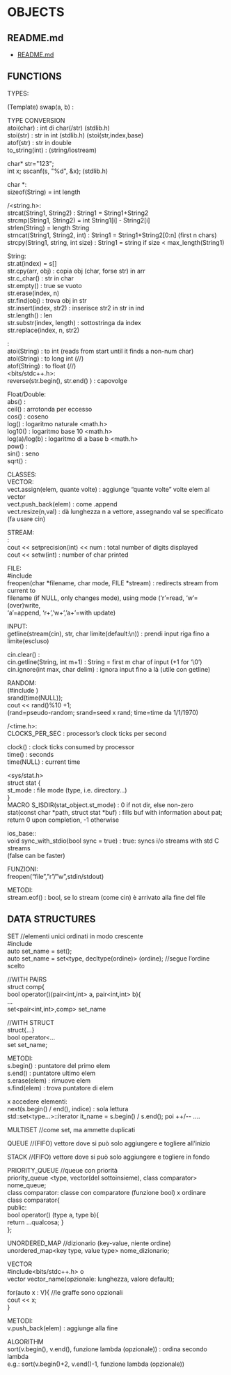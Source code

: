 # OBJECTS  
  
## README.md  
*	[README.md](./README.md)  

## FUNCTIONS  
  
TYPES:  
  
(Template) swap(a, b) :  
  
TYPE CONVERSION  
atoi(char) : int di char(/str) (stdlib.h)  
stoi(str) : str in int (stdlib.h) (stoi(str,index,base)  
atof(str) : str in double  
to_string(int) : (string/iostream)  
  
char* str="123";  
int x; sscanf(s, "%d", &x); (stdlib.h)  
  
char *:  
sizeof(String) = int length  
  
<cstring>/<string.h>:  
strcat(String1, String2) : String1 = String1+String2  
strcmp(String1, String2) = int String1[i] - String2[i]  
strlen(String) = length String  
strncat(String1, String2, int) : String1 = String1+String2[0:n] (first n chars)  
strcpy(String1, string, int size) : String1 = string if size < max_length(String1)  
  
String:  
str.at(index) = s[]  
str.cpy(arr, obj) : copia obj (char, forse str) in arr  
str.c_char() : str in char  
str.empty() : true se vuoto  
str.erase(index, n)  
str.find(obj) : trova obj in str  
str.insert(index, str2) : inserisce str2 in str in ind  
str.length() : len  
str.substr(index, length) : sottostringa da index  
str.replace(index, n, str2)  
  
<cstdlib>:  
atoi(String) : to int (reads from start until it finds a non-num char)  
atol(String) : to long int (//)  
atof(String) : to float (//)  
<bits/stdc++.h>:  
reverse(str.begin(), str.end() ) : capovolge  
  
Float/Double:  
abs() :  
ceil() : arrotonda per eccesso  
cos() : coseno  
log() : logaritmo naturale	<math.h>  
log10() : logaritmo base 10	<math.h>  
log(a)/log(b) : logaritmo di a base b	<math.h>  
pow() :  
sin() : seno  
sqrt() :  
  
CLASSES:  
VECTOR:  
vect.assign(elem, quante volte) : aggiunge “quante volte” volte elem al vector  
vect.push_back(elem) : come .append  
vect.resize(n,val) : dà lunghezza n a vettore, assegnando val se specificato (fa usare cin)  
  
STREAM:  
<iomanip>:  
cout << setprecision(int) << num : total number of digits displayed  
cout << setw(int) : number of char printed  
  
FILE:  
#include <cstdio>  
freopen(char *filename, char mode, FILE *stream) : redirects stream from current to  
filename (if NULL, only changes mode), using mode (‘r’=read, ‘w’=(over)write,  
‘a’=append, ‘r+’,’w+’,’a+’=with update)  
  
INPUT:  
getline(stream(cin), str, char limite(default:\n)) : prendi input riga fino a limite(escluso)  
  
cin.clear() :   
cin.getline(String, int m+1) : String = first m char of input (+1 for ‘\0’)  
cin.ignore(int max, char delim) : ignora input fino a là (utile con getline)  
  
RANDOM:   
(#include <ctime><cstdlib>)  
srand(time(NULL));  
cout << rand()%10 +1;  
(rand=pseudo-random; srand=seed x rand; time=time da 1/1/1970)  
  
  
  
  
<ctime>/<time.h>:  
CLOCKS_PER_SEC : processor’s clock ticks per second  
  
clock() : clock ticks consumed by processor  
time() : seconds  
	time(NULL) : current time  
  
<sys/stat.h>  
struct stat {  
	st_mode : file mode (type, i.e. directory…)  
	}  
MACRO S_ISDIR(stat_object.st_mode) : 0 if not dir, else non-zero  
stat(const char *path, struct stat *buf) : fills buf with information about pat;  
					return 0 upon completion, -1 otherwise  
  
ios_base::  
void sync_with_stdio(bool sync  = true) : true: syncs i/o streams with std C streams  
(false can be faster)  

FUNZIONI:  
freopen(“file”,”r”/”w”,stdin/stdout)  
  
  
METODI:  
stream.eof() : bool, se lo stream (come cin) è arrivato alla fine del file  

## DATA STRUCTURES

  
SET	//elementi unici ordinati in modo crescente  
#include<set>  
auto set_name = set<type>();  
auto set_name = set<type, decltype(ordine)> (ordine);	//segue l’ordine scelto  
  
//WITH PAIRS  
struct comp{  
	bool operator()(pair<int,int> a, pair<int,int> b){  
…  
set<pair<int,int>,comp> set_name  
  
//WITH STRUCT  
struct{...}  
bool operator<...  
set <struct> set_name;  
  
METODI:  
s.begin() : puntatore del primo elem  
s.end() : puntatore ultimo elem  
s.erase(elem) : rimuove elem  
s.find(elem) : trova puntatore di elem  
  
x accedere elementi:  
next(s.begin() / end(), indice) : sola lettura  
std::set<type…>::iterator it_name = s.begin() / s.end();	poi ++/-- ....  
  
MULTISET	//come set, ma ammette duplicati  
  
  
QUEUE	//(FIFO) vettore dove si può solo aggiungere e togliere all’inizio  
  
STACK	//(FIFO) vettore dove si può solo aggiungere e togliere in fondo  
  
PRIORITY_QUEUE	//queue con priorità  
priority_queue <type, vector<type>(del sottoinsieme), class comparator> nome_queue;  
class comparator: classe con comparatore (funzione bool) x ordinare  
class comparator{  
public:  
bool operator() (type a, type b){  
return …qualcosa;	}  
};  
  
  
UNORDERED_MAP	//dizionario (key-value, niente ordine)  
unordered_map<key type, value type> nome_dizionario;  
  
  
VECTOR  
#include<bits/stdc++.h> o <vector>  
vector<type> vector_name(opzionale: lunghezza, valore default);  
  
for(auto x : V){		//le graffe sono opzionali  
cout << x;  
}  
  
METODI:  
v.push_back(elem) : aggiunge alla fine  
  
  
  
ALGORITHM  
sort(v.begin(), v.end(), funzione lambda (opzionale)) : ordina secondo lambda  
e.g.: sort(v.begin()+2, v.end()-1, funzione lambda (opzionale))  


